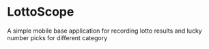 # LottoScope
A simple mobile base application for recording lotto results and lucky number picks for different category
